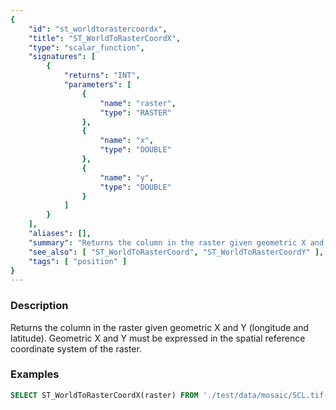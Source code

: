 ```yaml
---
{
    "id": "st_worldtorastercoordx",
    "title": "ST_WorldToRasterCoordX",
    "type": "scalar_function",
    "signatures": [
        {
            "returns": "INT",
            "parameters": [
                {
                    "name": "raster",
                    "type": "RASTER"
                },
                {
                    "name": "x",
                    "type": "DOUBLE"
                },
                {
                    "name": "y",
                    "type": "DOUBLE"
                }
            ]
        }
    ],
    "aliases": [],
    "summary": "Returns the column in the raster given geometric X and Y (longitude and latitude)",
    "see_also": [ "ST_WorldToRasterCoord", "ST_WorldToRasterCoordY" ],
    "tags": [ "position" ]
}
---
```


### Description

Returns the column in the raster given geometric X and Y (longitude and latitude).
Geometric X and Y must be expressed in the spatial reference coordinate system of the raster.

### Examples

```sql
SELECT ST_WorldToRasterCoordX(raster) FROM './test/data/mosaic/SCL.tif-land-clip00.tiff';
```
